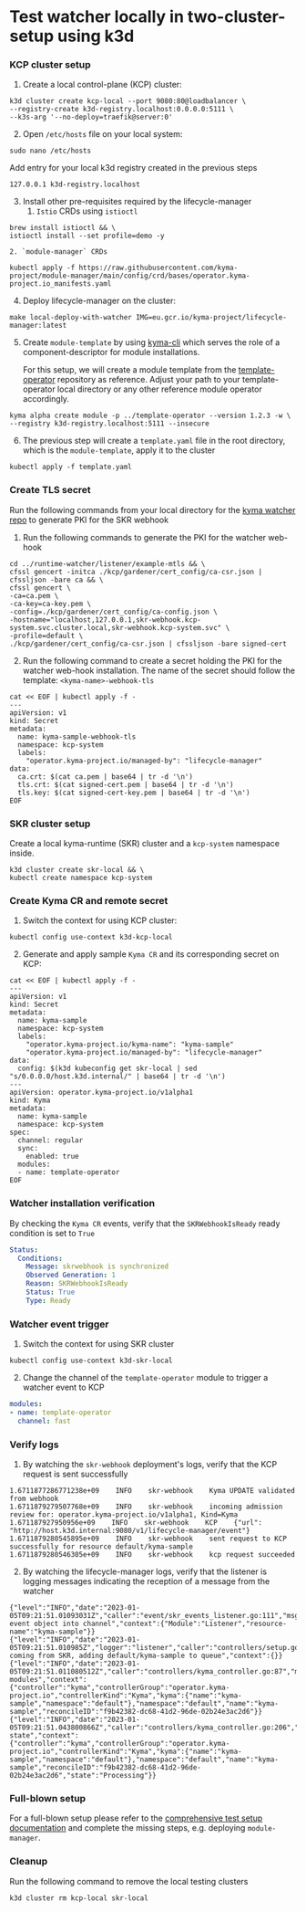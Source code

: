 # Test watcher locally in two-cluster-setup using k3d

### KCP cluster setup

1. Create a local control-plane (KCP) cluster:
```shell
k3d cluster create kcp-local --port 9080:80@loadbalancer \
--registry-create k3d-registry.localhost:0.0.0.0:5111 \
--k3s-arg '--no-deploy=traefik@server:0'
```

2. Open `/etc/hosts` file on your local system:
```shell
sudo nano /etc/hosts
```
   Add entry for your local k3d registry created in the previous steps
```
127.0.0.1 k3d-registry.localhost
```

3. Install other pre-requisites required by the lifecycle-manager
    1. `Istio` CRDs using `istioctl`
```shell
brew install istioctl && \
istioctl install --set profile=demo -y
```
    2. `module-manager` CRDs
```shell
kubectl apply -f https://raw.githubusercontent.com/kyma-project/module-manager/main/config/crd/bases/operator.kyma-project.io_manifests.yaml
```

4. Deploy lifecycle-manager on the cluster:
```shell
make local-deploy-with-watcher IMG=eu.gcr.io/kyma-project/lifecycle-manager:latest
```

5. Create `module-template` by using [kyma-cli](https://github.com/kyma-project/cli)
   which serves the role of a component-descriptor for module installations.

   For this setup, we will create a module template from
   the [template-operator](https://github.com/kyma-project/template-operator) repository as reference. Adjust your path
   to your template-operator local directory or any other reference module operator accordingly.

```shell
kyma alpha create module -p ../template-operator --version 1.2.3 -w \
--registry k3d-registry.localhost:5111 --insecure
```
6. The previous step will create a `template.yaml` file in the root directory, which is the `module-template`, apply it
   to the cluster
```shell
kubectl apply -f template.yaml
```

### Create TLS secret

Run the following commands from your local directory for
the [kyma watcher repo](https://github.com/kyma-project/runtime-watcher) to generate PKI for the SKR webhook

1. Run the following commands to generate the PKI for the watcher web-hook
```shell
cd ../runtime-watcher/listener/example-mtls && \
cfssl gencert -initca ./kcp/gardener/cert_config/ca-csr.json | cfssljson -bare ca && \
cfssl gencert \
-ca=ca.pem \
-ca-key=ca-key.pem \
-config=./kcp/gardener/cert_config/ca-config.json \
-hostname="localhost,127.0.0.1,skr-webhook.kcp-system.svc.cluster.local,skr-webhook.kcp-system.svc" \
-profile=default \
./kcp/gardener/cert_config/ca-csr.json | cfssljson -bare signed-cert
```
2. Run the following command to create a secret holding the PKI for the watcher web-hook installation. 
The name of the secret should follow the template: `<kyma-name>-webhook-tls`
```shell
cat << EOF | kubectl apply -f -
---
apiVersion: v1
kind: Secret
metadata:
  name: kyma-sample-webhook-tls
  namespace: kcp-system
  labels:
    "operator.kyma-project.io/managed-by": "lifecycle-manager"
data:
  ca.crt: $(cat ca.pem | base64 | tr -d '\n')
  tls.crt: $(cat signed-cert.pem | base64 | tr -d '\n')
  tls.key: $(cat signed-cert-key.pem | base64 | tr -d '\n')
EOF
```

### SKR cluster setup

Create a local kyma-runtime (SKR) cluster and a `kcp-system` namespace inside.

```shell
k3d cluster create skr-local && \
kubectl create namespace kcp-system
```

### Create Kyma CR and remote secret

1. Switch the context for using KCP cluster:
```shell
kubectl config use-context k3d-kcp-local
```
2. Generate and apply sample `Kyma CR` and its corresponding secret on KCP:
```shell
cat << EOF | kubectl apply -f -
---
apiVersion: v1
kind: Secret
metadata:
  name: kyma-sample
  namespace: kcp-system
  labels:
    "operator.kyma-project.io/kyma-name": "kyma-sample"
    "operator.kyma-project.io/managed-by": "lifecycle-manager"
data:
  config: $(k3d kubeconfig get skr-local | sed "s/0.0.0.0/host.k3d.internal/" | base64 | tr -d '\n')
---
apiVersion: operator.kyma-project.io/v1alpha1
kind: Kyma
metadata:
  name: kyma-sample
  namespace: kcp-system
spec:
  channel: regular
  sync:
    enabled: true
  modules:
  - name: template-operator
EOF
```

### Watcher installation verification

By checking the `Kyma CR` events, verify that the `SKRWebhookIsReady` ready condition is set to `True`

```yaml
Status:
  Conditions:
    Message: skrwebhook is synchronized
    Observed Generation: 1
    Reason: SKRWebhookIsReady
    Status: True
    Type: Ready
```

### Watcher event trigger

1. Switch the context for using SKR cluster
```shell
kubectl config use-context k3d-skr-local
```
2. Change the channel of the `template-operator` module to trigger a watcher event to KCP
```yaml
modules:
- name: template-operator
  channel: fast
```

### Verify logs

1. By watching the `skr-webhook` deployment's logs, verify that the KCP request is sent successfully
```log
1.6711877286771238e+09    INFO    skr-webhook    Kyma UPDATE validated from webhook 
1.6711879279507768e+09    INFO    skr-webhook    incoming admission review for: operator.kyma-project.io/v1alpha1, Kind=Kyma 
1.671187927950956e+09    INFO    skr-webhook    KCP    {"url": "http://host.k3d.internal:9080/v1/lifecycle-manager/event"} 
1.6711879280545895e+09    INFO    skr-webhook    sent request to KCP successfully for resource default/kyma-sample 
1.6711879280546305e+09    INFO    skr-webhook    kcp request succeeded
```
2. By watching the lifecycle-manager logs, verify that the listener is logging messages indicating the reception of a
   message from the watcher
```log
{"level":"INFO","date":"2023-01-05T09:21:51.01093031Z","caller":"event/skr_events_listener.go:111","msg":"dispatched event object into channel","context":{"Module":"Listener","resource-name":"kyma-sample"}}
{"level":"INFO","date":"2023-01-05T09:21:51.010985Z","logger":"listener","caller":"controllers/setup.go:100","msg":"event coming from SKR, adding default/kyma-sample to queue","context":{}}                                                                            
{"level":"INFO","date":"2023-01-05T09:21:51.011080512Z","caller":"controllers/kyma_controller.go:87","msg":"reconciling modules","context":{"controller":"kyma","controllerGroup":"operator.kyma-project.io","controllerKind":"Kyma","kyma":{"name":"kyma-sample","namespace":"default"},"namespace":"default","name":"kyma-sample","reconcileID":"f9b42382-dc68-41d2-96de-02b24e3ac2d6"}}
{"level":"INFO","date":"2023-01-05T09:21:51.043800866Z","caller":"controllers/kyma_controller.go:206","msg":"syncing state","context":{"controller":"kyma","controllerGroup":"operator.kyma-project.io","controllerKind":"Kyma","kyma":{"name":"kyma-sample","namespace":"default"},"namespace":"default","name":"kyma-sample","reconcileID":"f9b42382-dc68-41d2-96de-02b24e3ac2d6","state":"Processing"}}
```

### Full-blown setup

For a full-blown setup please refer to the [comprehensive test setup documentation](creating-test-environment.md) and
complete the missing steps, e.g. deploying `module-manager`.

### Cleanup

Run the following command to remove the local testing clusters

```shell
k3d cluster rm kcp-local skr-local
```
